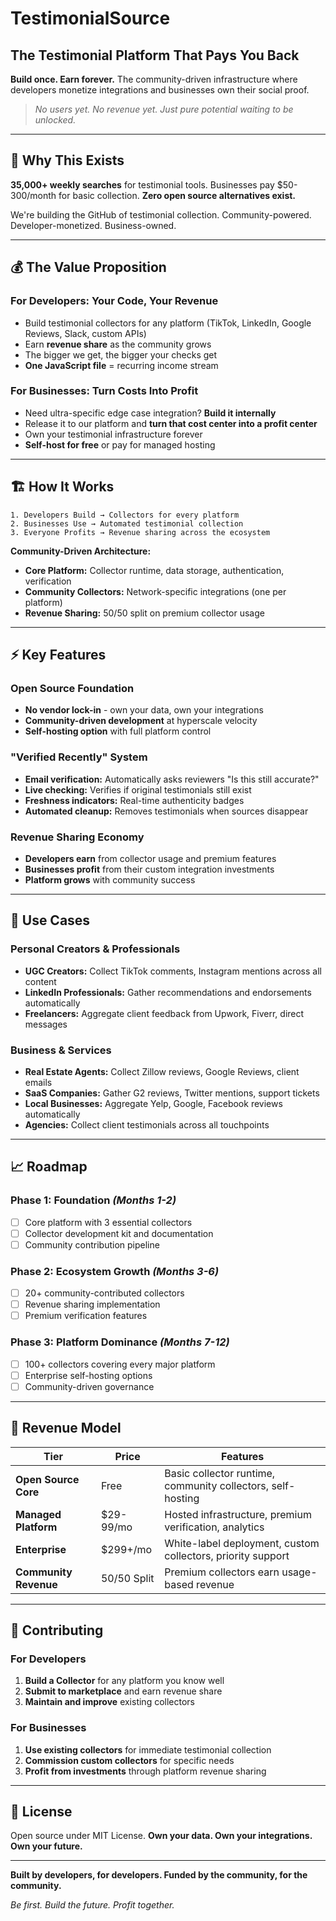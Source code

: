 # TestimonialSource

## The Testimonial Platform That Pays You Back

**Build once. Earn forever.** The community-driven infrastructure where developers monetize integrations and businesses own their social proof.

> *No users yet. No revenue yet. Just pure potential waiting to be unlocked.* 


---

## 🎯 Why This Exists

**35,000+ weekly searches** for testimonial tools. Businesses pay $50-300/month for basic collection. **Zero open source alternatives exist.**

We're building the GitHub of testimonial collection. Community-powered. Developer-monetized. Business-owned.

---

## 💰 The Value Proposition

### For Developers: Your Code, Your Revenue
- Build testimonial collectors for any platform (TikTok, LinkedIn, Google Reviews, Slack, custom APIs)
- Earn **revenue share** as the community grows
- The bigger we get, the bigger your checks get
- **One JavaScript file** = recurring income stream

### For Businesses: Turn Costs Into Profit  
- Need ultra-specific edge case integration? **Build it internally**
- Release it to our platform and **turn that cost center into a profit center**
- Own your testimonial infrastructure forever
- **Self-host for free** or pay for managed hosting

---

## 🏗️ How It Works

```
1. Developers Build → Collectors for every platform
2. Businesses Use → Automated testimonial collection  
3. Everyone Profits → Revenue sharing across the ecosystem
```

**Community-Driven Architecture:**
- **Core Platform:** Collector runtime, data storage, authentication, verification
- **Community Collectors:** Network-specific integrations (one per platform)
- **Revenue Sharing:** 50/50 split on premium collector usage

---

## ⚡ Key Features

### Open Source Foundation
- **No vendor lock-in** - own your data, own your integrations
- **Community-driven development** at hyperscale velocity
- **Self-hosting option** with full platform control

### "Verified Recently" System
- **Email verification:** Automatically asks reviewers "Is this still accurate?"
- **Live checking:** Verifies if original testimonials still exist
- **Freshness indicators:** Real-time authenticity badges
- **Automated cleanup:** Removes testimonials when sources disappear

### Revenue Sharing Economy
- **Developers earn** from collector usage and premium features
- **Businesses profit** from their custom integration investments
- **Platform grows** with community success

---

## 🚀 Use Cases

### Personal Creators & Professionals
- **UGC Creators:** Collect TikTok comments, Instagram mentions across all content
- **LinkedIn Professionals:** Gather recommendations and endorsements automatically  
- **Freelancers:** Aggregate client feedback from Upwork, Fiverr, direct messages

### Business & Services
- **Real Estate Agents:** Collect Zillow reviews, Google Reviews, client emails
- **SaaS Companies:** Gather G2 reviews, Twitter mentions, support tickets
- **Local Businesses:** Aggregate Yelp, Google, Facebook reviews automatically
- **Agencies:** Collect client testimonials across all touchpoints

---

## 📈 Roadmap

### Phase 1: Foundation *(Months 1-2)*
- [ ] Core platform with 3 essential collectors
- [ ] Collector development kit and documentation  
- [ ] Community contribution pipeline

### Phase 2: Ecosystem Growth *(Months 3-6)*
- [ ] 20+ community-contributed collectors
- [ ] Revenue sharing implementation
- [ ] Premium verification features

### Phase 3: Platform Dominance *(Months 7-12)*
- [ ] 100+ collectors covering every major platform
- [ ] Enterprise self-hosting options
- [ ] Community-driven governance

---

## 💸 Revenue Model

| Tier | Price | Features |
|------|-------|----------|
| **Open Source Core** | Free | Basic collector runtime, community collectors, self-hosting |
| **Managed Platform** | $29-99/mo | Hosted infrastructure, premium verification, analytics |
| **Enterprise** | $299+/mo | White-label deployment, custom collectors, priority support |
| **Community Revenue** | 50/50 Split | Premium collectors earn usage-based revenue |

---

## 🤝 Contributing

### For Developers
1. **Build a Collector** for any platform you know well
2. **Submit to marketplace** and earn revenue share
3. **Maintain and improve** existing collectors

### For Businesses  
1. **Use existing collectors** for immediate testimonial collection
2. **Commission custom collectors** for specific needs
3. **Profit from investments** through platform revenue sharing



---

## 📄 License

Open source under MIT License. **Own your data. Own your integrations. Own your future.**

---

**Built by developers, for developers. Funded by the community, for the community.**

*Be first. Build the future. Profit together.*
